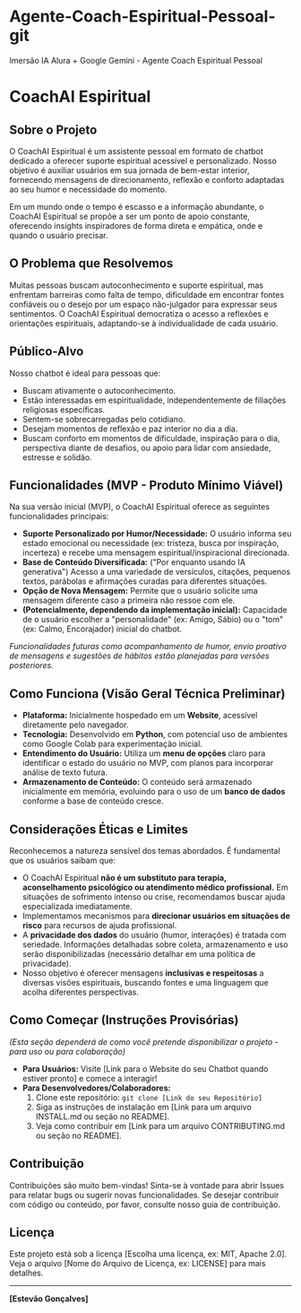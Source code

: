 # Agente-Coach-Espiritual-Pessoal-git
Imersão IA Alura + Google Gemini - Agente Coach Espiritual Pessoal


# CoachAI Espiritual



## Sobre o Projeto

O CoachAI Espiritual é um assistente pessoal em formato de chatbot dedicado a oferecer suporte espiritual acessível e personalizado. Nosso objetivo é auxiliar usuários em sua jornada de bem-estar interior, fornecendo mensagens de direcionamento, reflexão e conforto adaptadas ao seu humor e necessidade do momento.

Em um mundo onde o tempo é escasso e a informação abundante, o CoachAI Espiritual se propõe a ser um ponto de apoio constante, oferecendo insights inspiradores de forma direta e empática, onde e quando o usuário precisar.

## O Problema que Resolvemos

Muitas pessoas buscam autoconhecimento e suporte espiritual, mas enfrentam barreiras como falta de tempo, dificuldade em encontrar fontes confiáveis ou o desejo por um espaço não-julgador para expressar seus sentimentos. O CoachAI Espiritual democratiza o acesso a reflexões e orientações espirituais, adaptando-se à individualidade de cada usuário.

## Público-Alvo

Nosso chatbot é ideal para pessoas que:
* Buscam ativamente o autoconhecimento.
* Estão interessadas em espiritualidade, independentemente de filiações religiosas específicas.
* Sentem-se sobrecarregadas pelo cotidiano.
* Desejam momentos de reflexão e paz interior no dia a dia.
* Buscam conforto em momentos de dificuldade, inspiração para o dia, perspectiva diante de desafios, ou apoio para lidar com ansiedade, estresse e solidão.

## Funcionalidades (MVP - Produto Mínimo Viável)

Na sua versão inicial (MVP), o CoachAI Espiritual oferece as seguintes funcionalidades principais:

* **Suporte Personalizado por Humor/Necessidade:** O usuário informa seu estado emocional ou necessidade (ex: tristeza, busca por inspiração, incerteza) e recebe uma mensagem espiritual/inspiracional direcionada.
* **Base de Conteúdo Diversificada:** ("Por enquanto usando IA generativa") Acesso a uma variedade de versículos, citações, pequenos textos, parábolas e afirmações curadas para diferentes situações.
* **Opção de Nova Mensagem:** Permite que o usuário solicite uma mensagem diferente caso a primeira não ressoe com ele.
* **(Potencialmente, dependendo da implementação inicial):** Capacidade de o usuário escolher a "personalidade" (ex: Amigo, Sábio) ou o "tom" (ex: Calmo, Encorajador) inicial do chatbot.

*Funcionalidades futuras como acompanhamento de humor, envio proativo de mensagens e sugestões de hábitos estão planejadas para versões posteriores.*

## Como Funciona (Visão Geral Técnica Preliminar)

* **Plataforma:** Inicialmente hospedado em um **Website**, acessível diretamente pelo navegador.
* **Tecnologia:** Desenvolvido em **Python**, com potencial uso de ambientes como Google Colab para experimentação inicial.
* **Entendimento do Usuário:** Utiliza um **menu de opções** claro para identificar o estado do usuário no MVP, com planos para incorporar análise de texto futura.
* **Armazenamento de Conteúdo:** O conteúdo será armazenado inicialmente em memória, evoluindo para o uso de um **banco de dados** conforme a base de conteúdo cresce.

## Considerações Éticas e Limites

Reconhecemos a natureza sensível dos temas abordados. É fundamental que os usuários saibam que:

* O CoachAI Espiritual **não é um substituto para terapia, aconselhamento psicológico ou atendimento médico profissional.** Em situações de sofrimento intenso ou crise, recomendamos buscar ajuda especializada imediatamente.
* Implementamos mecanismos para **direcionar usuários em situações de risco** para recursos de ajuda profissional.
* A **privacidade dos dados** do usuário (humor, interações) é tratada com seriedade. Informações detalhadas sobre coleta, armazenamento e uso serão disponibilizadas (necessário detalhar em uma política de privacidade).
* Nosso objetivo é oferecer mensagens **inclusivas e respeitosas** a diversas visões espirituais, buscando fontes e uma linguagem que acolha diferentes perspectivas.

## Como Começar (Instruções Provisórias)

*(Esta seção dependerá de como você pretende disponibilizar o projeto - para uso ou para colaboração)*

* **Para Usuários:** Visite [Link para o Website do seu Chatbot quando estiver pronto] e comece a interagir!
* **Para Desenvolvedores/Colaboradores:**
    1.  Clone este repositório: `git clone [Link do seu Repositório]`
    2.  Siga as instruções de instalação em [Link para um arquivo INSTALL.md ou seção no README].
    3.  Veja como contribuir em [Link para um arquivo CONTRIBUTING.md ou seção no README].

## Contribuição

Contribuições são muito bem-vindas! Sinta-se à vontade para abrir Issues para relatar bugs ou sugerir novas funcionalidades. Se desejar contribuir com código ou conteúdo, por favor, consulte nosso guia de contribuição.

## Licença

Este projeto está sob a licença [Escolha uma licença, ex: MIT, Apache 2.0]. Veja o arquivo [Nome do Arquivo de Licença, ex: LICENSE] para mais detalhes.

---

**[Estevão Gonçalves]**

